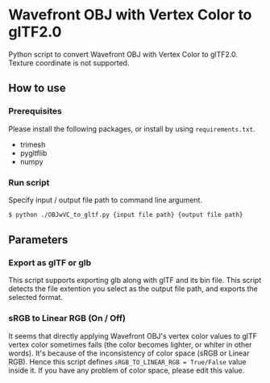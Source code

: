 # Wavefront OBJ with Vertex Color to glTF2.0

Python script to convert Wavefront OBJ with Vertex Color to glTF2.0. Texture coordinate is not supported.

## How to use

### Prerequisites

Please install the following packages, or install by using `requirements.txt`.

- trimesh
- pygltflib
- numpy

### Run script

Specify input / output file path to command line argument.

```sh
$ python ./OBJwVC_to_gltf.py {input file path} {output file path}
```

## Parameters

### Export as glTF or glb

This script supports exporting glb along with glTF and its bin file. This script detects the file extention you select as the output file path, and exports the selected format.

### sRGB to Linear RGB (On / Off)

It seems that directly applying Wavefront OBJ's vertex color values to glTF vertex color sometimes fails (the color becomes lighter, or whiter in other words). It's because of the inconsistency of color space (sRGB or Linear RGB). Hence this script defines `sRGB_TO_LINEAR_RGB = True/False` value inside it. If you have any problem of color space, please edit this value.
